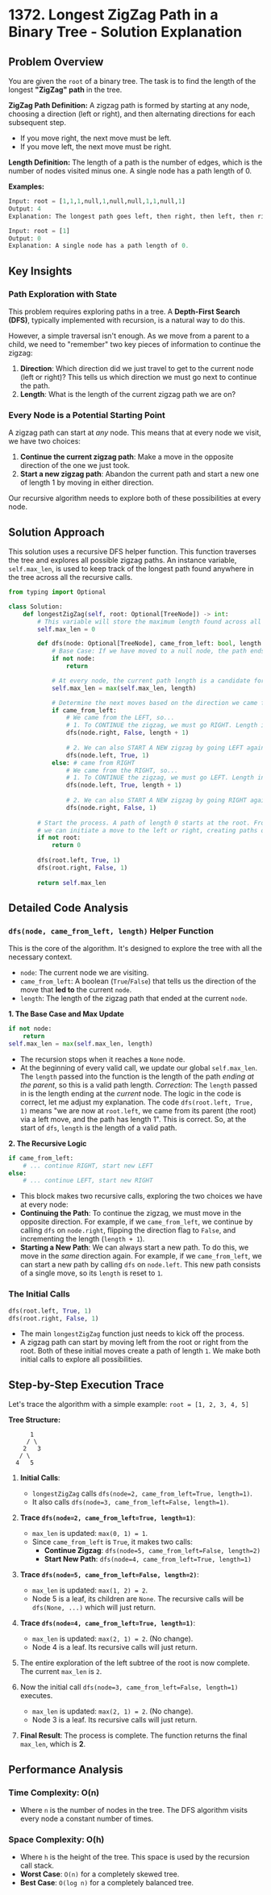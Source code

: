 # 1372\. Longest ZigZag Path in a Binary Tree - Solution Explanation

## Problem Overview

You are given the `root` of a binary tree. The task is to find the length of the longest **"ZigZag" path** in the tree.

**ZigZag Path Definition:**
A zigzag path is formed by starting at any node, choosing a direction (left or right), and then alternating directions for each subsequent step.

  - If you move right, the next move must be left.
  - If you move left, the next move must be right.

**Length Definition:**
The length of a path is the number of edges, which is the number of nodes visited minus one. A single node has a path length of 0.

**Examples:**

```python
Input: root = [1,1,1,null,1,null,null,1,1,null,1]
Output: 4
Explanation: The longest path goes left, then right, then left, then right. It has 5 nodes, so its length is 4.

Input: root = [1]
Output: 0
Explanation: A single node has a path length of 0.
```

## Key Insights

### Path Exploration with State

This problem requires exploring paths in a tree. A **Depth-First Search (DFS)**, typically implemented with recursion, is a natural way to do this.

However, a simple traversal isn't enough. As we move from a parent to a child, we need to "remember" two key pieces of information to continue the zigzag:

1.  **Direction**: Which direction did we just travel to get to the current node (left or right)? This tells us which direction we must go next to continue the path.
2.  **Length**: What is the length of the current zigzag path we are on?

### Every Node is a Potential Starting Point

A zigzag path can start at *any* node. This means that at every node we visit, we have two choices:

1.  **Continue the current zigzag path**: Make a move in the opposite direction of the one we just took.
2.  **Start a new zigzag path**: Abandon the current path and start a new one of length 1 by moving in either direction.

Our recursive algorithm needs to explore both of these possibilities at every node.

## Solution Approach

This solution uses a recursive DFS helper function. This function traverses the tree and explores all possible zigzag paths. An instance variable, `self.max_len`, is used to keep track of the longest path found anywhere in the tree across all the recursive calls.

```python
from typing import Optional

class Solution:
    def longestZigZag(self, root: Optional[TreeNode]) -> int:
        # This variable will store the maximum length found across all recursive calls.
        self.max_len = 0

        def dfs(node: Optional[TreeNode], came_from_left: bool, length: int):
            # Base Case: If we have moved to a null node, the path ends.
            if not node:
                return

            # At every node, the current path length is a candidate for the maximum.
            self.max_len = max(self.max_len, length)

            # Determine the next moves based on the direction we came from.
            if came_from_left:
                # We came from the LEFT, so...
                # 1. To CONTINUE the zigzag, we must go RIGHT. Length increases by 1.
                dfs(node.right, False, length + 1)
                
                # 2. We can also START A NEW zigzag by going LEFT again. Length resets to 1.
                dfs(node.left, True, 1)
            else: # came from RIGHT
                # We came from the RIGHT, so...
                # 1. To CONTINUE the zigzag, we must go LEFT. Length increases by 1.
                dfs(node.left, True, length + 1)
                
                # 2. We can also START A NEW zigzag by going RIGHT again. Length resets to 1.
                dfs(node.right, False, 1)
        
        # Start the process. A path of length 0 starts at the root. From there,
        # we can initiate a move to the left or right, creating paths of length 1.
        if not root:
            return 0
            
        dfs(root.left, True, 1)
        dfs(root.right, False, 1)
        
        return self.max_len
```

## Detailed Code Analysis

### `dfs(node, came_from_left, length)` Helper Function

This is the core of the algorithm. It's designed to explore the tree with all the necessary context.

  - `node`: The current node we are visiting.
  - `came_from_left`: A boolean (`True`/`False`) that tells us the direction of the move that **led to** the current `node`.
  - `length`: The length of the zigzag path that ended at the current `node`.

**1. The Base Case and Max Update**

```python
if not node:
    return
self.max_len = max(self.max_len, length)
```

  - The recursion stops when it reaches a `None` node.
  - At the beginning of every valid call, we update our global `self.max_len`. The `length` passed into the function is the length of the path *ending at the parent*, so this is a valid path length. *Correction*: The `length` passed in is the length ending at the *current* node. The logic in the code is correct, let me adjust my explanation. The code `dfs(root.left, True, 1)` means "we are now at `root.left`, we came from its parent (the root) via a left move, and the path has length 1". This is correct. So, at the start of `dfs`, `length` is the length of a valid path.

**2. The Recursive Logic**

```python
if came_from_left:
    # ... continue RIGHT, start new LEFT
else: 
    # ... continue LEFT, start new RIGHT
```

  - This block makes two recursive calls, exploring the two choices we have at every node:
  - **Continuing the Path**: To continue the zigzag, we must move in the opposite direction. For example, if we `came_from_left`, we continue by calling `dfs` on `node.right`, flipping the direction flag to `False`, and incrementing the length (`length + 1`).
  - **Starting a New Path**: We can always start a new path. To do this, we move in the *same* direction again. For example, if we `came_from_left`, we can start a new path by calling `dfs` on `node.left`. This new path consists of a single move, so its `length` is reset to `1`.

### The Initial Calls

```python
dfs(root.left, True, 1)
dfs(root.right, False, 1)
```

  - The main `longestZigZag` function just needs to kick off the process.
  - A zigzag path can start by moving left from the root or right from the root. Both of these initial moves create a path of length `1`. We make both initial calls to explore all possibilities.

## Step-by-Step Execution Trace

Let's trace the algorithm with a simple example: `root = [1, 2, 3, 4, 5]`

**Tree Structure:**

```
      1
     / \
    2   3
   / \
  4   5
```

1.  **Initial Calls**:

      - `longestZigZag` calls `dfs(node=2, came_from_left=True, length=1)`.
      - It also calls `dfs(node=3, came_from_left=False, length=1)`.

2.  **Trace `dfs(node=2, came_from_left=True, length=1)`**:

      - `max_len` is updated: `max(0, 1) = 1`.
      - Since `came_from_left` is `True`, it makes two calls:
          - **Continue Zigzag**: `dfs(node=5, came_from_left=False, length=2)`
          - **Start New Path**: `dfs(node=4, came_from_left=True, length=1)`

3.  **Trace `dfs(node=5, came_from_left=False, length=2)`**:

      - `max_len` is updated: `max(1, 2) = 2`.
      - Node 5 is a leaf, its children are `None`. The recursive calls will be `dfs(None, ...)` which will just return.

4.  **Trace `dfs(node=4, came_from_left=True, length=1)`**:

      - `max_len` is updated: `max(2, 1) = 2`. (No change).
      - Node 4 is a leaf. Its recursive calls will just return.

5.  The entire exploration of the left subtree of the root is now complete. The current `max_len` is `2`.

6.  Now the initial call `dfs(node=3, came_from_left=False, length=1)` executes.

      - `max_len` is updated: `max(2, 1) = 2`. (No change).
      - Node 3 is a leaf. Its recursive calls will just return.

7.  **Final Result**: The process is complete. The function returns the final `max_len`, which is **2**.

## Performance Analysis

### Time Complexity: O(n)

  - Where `n` is the number of nodes in the tree. The DFS algorithm visits every node a constant number of times.

### Space Complexity: O(h)

  - Where `h` is the height of the tree. This space is used by the recursion call stack.
  - **Worst Case**: `O(n)` for a completely skewed tree.
  - **Best Case**: `O(log n)` for a completely balanced tree.
